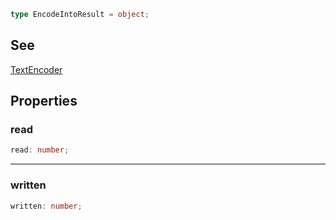 ```ts
type EncodeIntoResult = object;
```

## See

[TextEncoder](../../../classes/TextEncoder.md)

## Properties

### read

```ts
read: number;
```

***

### written

```ts
written: number;
```
